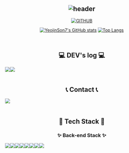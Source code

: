 <div align="center">
  
![header](https://capsule-render.vercel.app/api?type=waving&color=auto&height=200&section=header&text=Welcome%20My%20Github!&render&fontSize=45)
---
  
[![GITHUB](https://hits.seeyoufarm.com/api/count/incr/badge.svg?url=https%3A%2F%2Fgithub.com%2FYeojinSon7&count_bg=%23F29494&title_bg=%232F2E2E&icon=github.svg&icon_color=%23FFFFFF&title=GITHUB&edge_flat=false)](https://github.com/YeojinSon7)

[![YeojinSon7's GitHub stats](https://github-readme-stats.vercel.app/api?username=YeojinSon7&include_all_commits=true&theme=nord&hide_border=true&count_private=true)](https://github.com/YeojinSon7/github-readme-stats)
[![Top Langs](https://github-readme-stats.vercel.app/api/top-langs/?username=YeojinSon7)](https://github.com/YeojinSon7/github-readme-stats)
 
<br>

## 💻 DEV's log 💻
<div style="display:flex; flex-direction:row;">
    <a href="https://itismine777.tistory.com">
        <img src="https://img.shields.io/badge/Tistory-000000?style=for-the-badge&logo=Tistory&logoColor=white"> 
    </a>
    <a href="https://www.notion.so/83078b2f5f93468d802027d3f6bfd77f">
        <img src="https://img.shields.io/badge/Notion-9999FF?style=for-the-badge&logo=Notion&logoColor=white"> 
    </a>
  
</div><br>

 
## 📞 Contact 📞
<div style="display:flex; flex-direction:row;">
    <a href="yeojinson777@gmail.com">
        <img src="https://img.shields.io/badge/Gmail-EA4335?style=for-the-badge&logo=Gmail&logoColor=white"> 
    </a>
</div><br>
    
## 🔨 Tech Stack 🔨
### ✨ Back-end Stack ✨
<div style="display:flex; flex-direction:row;">
    <img src="https://img.shields.io/badge/python-3776AB?style=for-the-badge&logo=python&logoColor=white">
    <img src="https://img.shields.io/badge/Java-007396?style=for-the-badge&logo=Java&logoColor=white"> 
    <!--<img src="https://img.shields.io/badge/Gradle-02303A?style=for-the-badge&logo=gradle&logoColor=white"> -->
    <img src="https://img.shields.io/badge/mysql-4479A1?style=for-the-badge&logo=mysql&logoColor=white"> 
    <br>
    <img src="https://img.shields.io/badge/Amazon AWS-232F3E?style=for-the-badge&logo=amazon aws&logoColor=white"> 
    <img src="https://img.shields.io/badge/Amazon EC2-FF9900?style=for-the-badge&logo=amazon ec2&logoColor=white"> 
    <img src="https://img.shields.io/badge/Amazon RDS-527FFF?style=for-the-badge&logo=amazon rds&logoColor=white">
    <br>
    <img src="https://img.shields.io/badge/javascript-F7DF1E?style=flat-square&logo=javascript&logoColor=black"> 
    <img src="https://img.shields.io/badge/Andoid Studio-3DDC84?style=flat-square&logo=android studio&logoColor=white">
    
</div><br>
</div>

